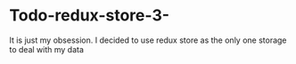 # Todo-redux-store-3-
It is just my obsession. I decided to use redux  store as the only one storage to deal with my data

